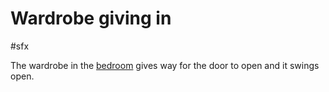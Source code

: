 # Wardrobe giving in

#sfx 

The wardrobe in the [bedroom](locations/bedroom.md) gives way for the door to open and it swings open.